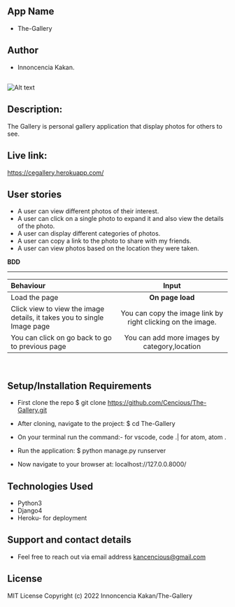 ## App Name
* The-Gallery

## Author
* Innoncencia Kakan.

## 
![Alt text](./screenshot/Screenshot.png "Optional Title")

## Description:
The Gallery is personal gallery application that display photos for others to see.

## Live link:
https://cegallery.herokuapp.com/

## User stories

* A user can view different photos of their interest.
* A user can click on a single photo to expand it and also view the details of the photo. 
* A user can display different categories of photos.
* A user can copy a link to the photo to share with my friends.
* A user can view photos based on the location they were taken.

**BDD** <br/>
****
| Behaviour | Input | 
| :---------------- | :---------------: 
| Load the page | **On page load** 
| Click view to view the image details, it takes you to single Image page| You can copy the image link by right clicking on the image.|
| You can click on go back to go to previous page| You can add more images by category,location | 
<br/>

## Setup/Installation Requirements
* First clone the repo $ git clone https://github.com/Cencious/The-Gallery.git

* After cloning, navigate to the project: $ cd The-Gallery

* On your terminal run the command:- for vscode, code .| for atom, atom .

* Run the application: $ python manage.py runserver

* Now navigate to your browser at: localhost://127.0.0.8000/

## Technologies Used
* Python3 <br>
* Django4 <br>
* Heroku- for deployment

## Support and contact details
* Feel free to reach out via email address kancencious@gmail.com

## License
MIT License
Copyright (c) 2022 Innoncencia Kakan/The-Gallery










